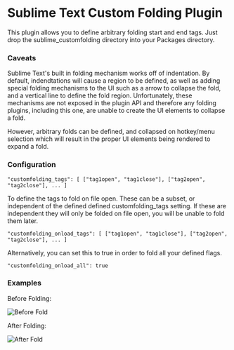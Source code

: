 # Sublime Text Custom Folding Plugin

This plugin allows you to define arbitrary folding start and end tags. Just drop the sublime_customfolding directory
into your Packages directory. 

### Caveats 

Sublime Text's built in folding mechanism works off of indentation.  By default, indendtations will cause a region to
be defined, as well as adding special folding mechanisms to the UI such as a arrow to collapse the fold, and a vertical
line to define the fold region.   Unfortunately, these mechanisms are not exposed in the plugin API and therefore any
folding plugins, including this one, are unable to create the UI elements to collapse a fold. 

However, arbitrary folds can be defined, and collapsed on hotkey/menu selection which will result in the proper UI
elements being rendered to expand a fold. 

### Configuration

`"customfolding_tags": [ ["tag1open", "tag1close"], ["tag2open", "tag2close"], ... ]`

To define the tags to fold on file open.  These can be a subset, or independent
of the defined defined customfolding_tags setting.  If these are independent 
they will only be folded on file open, you will be unable to fold them later.

`"customfolding_onload_tags": [ ["tag1open", "tag1close"], ["tag2open", "tag2close"], ... ]`

Alternatively, you can set this to true in order to fold all your defined flags. 

`"customfolding_onload_all": true`

### Examples

Before Folding:

![Before Fold](http://antidiametric.com/customfolding/customfold-before.png)

After Folding:

![After Fold](http://antidiametric.com/customfolding/customfold-after.png)

